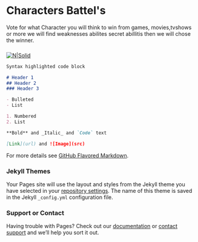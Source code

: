 # Characters Battel's
Vote for what Character you will think to win from games, movies,tvshows or more 
we will find weaknesses abilites secret abillitis then we will chose the winner.



###
[![N|Solid](https://www.google.com/url?sa=i&url=https%3A%2F%2Fcomicbook.com%2Fanime%2F2019%2F06%2F20%2Fnaruto-sasuke-animation-fan-video-anime-watch%2F&psig=AOvVaw2YnD31U3QgaZZm4QTgNopX&ust=1583614549873000&source=images&cd=vfe&ved=0CAIQjRxqFwoTCOCv9ofehugCFQAAAAAdAAAAABAa)]()


```markdown
Syntax highlighted code block

# Header 1
## Header 2
### Header 3

- Bulleted
- List

1. Numbered
2. List

**Bold** and _Italic_ and `Code` text

[Link](url) and ![Image](src)
```

For more details see [GitHub Flavored Markdown](https://guides.github.com/features/mastering-markdown/).

### Jekyll Themes

Your Pages site will use the layout and styles from the Jekyll theme you have selected in your [repository settings](https://github.com/postit123/postit123.github.io/settings). The name of this theme is saved in the Jekyll `_config.yml` configuration file.

### Support or Contact

Having trouble with Pages? Check out our [documentation](https://help.github.com/categories/github-pages-basics/) or [contact support](https://github.com/contact) and we’ll help you sort it out.
